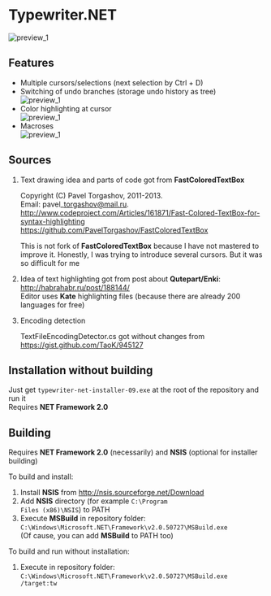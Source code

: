 Typewriter.NET
==============

![preview_1](https://raw2.github.com/cser/typewriter-net/master/TypewriterNET/previews/preview_1.png "Typewriter.NET with npp color scheme")

Features
--------
- Multiple cursors/selections (next selection by Ctrl + D)
- Switching of undo branches (storage undo history as tree)<br/>
![preview_1](https://raw2.github.com/cser/typewriter-net/master/TypewriterNET/previews/undo_branches.gif "Undo branches")
- Color highlighting at cursor<br/>
![preview_1](https://raw2.github.com/cser/typewriter-net/master/TypewriterNET/previews/color_highlighting.gif "Color highlighting")
- Macroses<br/>
![preview_1](https://raw2.github.com/cser/typewriter-net/master/TypewriterNET/previews/macros_using.gif "Macros using")

Sources
-------

1. Text drawing idea and parts of code got from **FastColoredTextBox**

	Copyright (C) Pavel Torgashov, 2011-2013.<br/>
	Email: pavel\_torgashov@mail.ru.<br/>
	http://www.codeproject.com/Articles/161871/Fast-Colored-TextBox-for-syntax-highlighting<br/>
	https://github.com/PavelTorgashov/FastColoredTextBox

	This is not fork of **FastColoredTextBox** because I have not mastered to improve it.
	Honestly, I was trying to introduce several cursors. But it was so difficult for me

2. Idea of text highlighting got from post about **Qutepart/Enki**: http://habrahabr.ru/post/188144/<br/>
Editor uses **Kate** highlighting files (because there are already 200 languages for free)

3. Encoding detection

	TextFileEncodingDetector.cs got without changes from<br/>
	https://gist.github.com/TaoK/945127

Installation without building
-----------------------------

Just get <code>typewriter-net-installer-09.exe</code> at the root of the repository and run it<br/>
Requires **NET Framework 2.0**

Building
--------

Requires **NET Framework 2.0** (necessarily) and **NSIS** (optional for installer building)

To build and install:

1. Install **NSIS** from http://nsis.sourceforge.net/Download
2. Add **NSIS** directory (for example <code>C:\Program Files (x86)\NSIS</code>) to PATH
3. Execute **MSBuild** in repository folder:<br/>
	<code>C:\Windows\Microsoft.NET\Framework\v2.0.50727\MSBuild.exe</code><br/>
	(Of cause, you can add **MSBuild** to PATH too)

To build and run without installation:

1. Execute in repository folder:<br/>
	<code>C:\Windows\Microsoft.NET\Framework\v2.0.50727\MSBuild.exe /target:tw</code>
